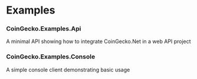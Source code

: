 # Examples

### CoinGecko.Examples.Api
A minimal API showing how to integrate CoinGecko.Net in a web API project

### CoinGecko.Examples.Console
A simple console client demonstrating basic usage